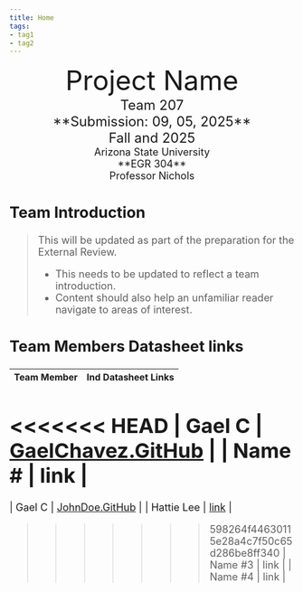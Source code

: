 ```yaml
---
title: Home
tags:
- tag1
- tag2
---
```

<center>
<font size="8">Project Name<br>
<font size="5">Team 207<br>
**Submission: 09, 05, 2025**<br>
Fall and 2025<br>
<font size="4">Arizona State University<br>
**EGR 304**<br>
Professor Nichols<br>
  

</center>

## Team Introduction
> This will be updated as part of the preparation for the External Review.<br>
>    * This needs to be updated to reflect a team introduction.<br>
>    * Content should also help an unfamiliar reader navigate to areas of interest. 


## Team Members Datasheet links

| **Team Member**        |**Ind Datasheet Links** |
| ---------------------- | -----------------------|
<<<<<<< HEAD
| Gael C                | [GaelChavez.GitHub](https://ludael02.github.io/gael_chavez.github.io) |
| Name #                | link |
=======
| Gael C                | [JohnDoe.GitHub](https://github.com/Ludael02) |
| Hattie Lee                | [link](https://jhlee59.github.io/) |
>>>>>>> 598264f44630115e28a4c7f50c65d286be8ff340
| Name #3                | link |
| Name #4                | link |
